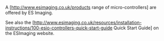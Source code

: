 A [http://www.esimaging.co.uk/products range of micro-controllers] are offered by ES Imaging.

See also the [http://www.esimaging.co.uk/resources/installation-instructions/100-esio-controllers-quick-start-guide Quick Start Guide] on the ESImaging website.
